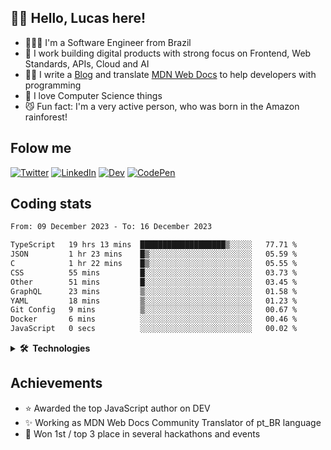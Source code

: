 ## 👋🏻 Hello, Lucas here!

- 👨🏼‍💻 I'm a Software Engineer from Brazil
- 🦾 I work building digital products with strong focus on Frontend, Web Standards, APIs, Cloud and AI
- ✍🏻 I write a [Blog](https://dev.to/lucasm) and translate [MDN Web Docs](https://github.com/mdn/) to help developers with programming
- 🤍 I love Computer Science things
- 😼 Fun fact: I'm a very active person, who was born in the Amazon rainforest!

## Folow me

[![Twitter](https://skillicons.dev/icons?i=twitter)](https://twitter.com/lucasmezs)
[![LinkedIn](https://skillicons.dev/icons?i=linkedin)](https://linkedin.com/in/lucasmezs)
[![Dev](https://skillicons.dev/icons?i=devto)](https://dev.to/lucasm)
[![CodePen](https://skillicons.dev/icons?i=codepen)](https://codepen.io/lucasm)

## Coding stats

<!--START_SECTION:waka-->

```txt
From: 09 December 2023 - To: 16 December 2023

TypeScript   19 hrs 13 mins  ███████████████████▒░░░░░   77.71 %
JSON         1 hr 23 mins    █▒░░░░░░░░░░░░░░░░░░░░░░░   05.59 %
C            1 hr 22 mins    █▒░░░░░░░░░░░░░░░░░░░░░░░   05.55 %
CSS          55 mins         █░░░░░░░░░░░░░░░░░░░░░░░░   03.73 %
Other        51 mins         █░░░░░░░░░░░░░░░░░░░░░░░░   03.45 %
GraphQL      23 mins         ▒░░░░░░░░░░░░░░░░░░░░░░░░   01.58 %
YAML         18 mins         ▒░░░░░░░░░░░░░░░░░░░░░░░░   01.23 %
Git Config   9 mins          ▒░░░░░░░░░░░░░░░░░░░░░░░░   00.67 %
Docker       6 mins          ░░░░░░░░░░░░░░░░░░░░░░░░░   00.46 %
JavaScript   0 secs          ░░░░░░░░░░░░░░░░░░░░░░░░░   00.02 %
```

<!--END_SECTION:waka-->

<details>
<summary><strong>🛠️&nbsp;&nbsp;Technologies</strong></summary>
</br>
  
[![typescript](https://skillicons.dev/icons?i=typescript)](https://typescriptlang.org/)
[![react](https://skillicons.dev/icons?i=react)](https://react.dev)
[![css](https://skillicons.dev/icons?i=css)](https://developer.mozilla.org/docs/Web/CSS)
[![webpack](https://skillicons.dev/icons?i=webpack)](https://webpack.js.org/)
[![sass](https://skillicons.dev/icons?i=sass)](https://sass-lang.com/)
[![html](https://skillicons.dev/icons?i=html)](https://developer.mozilla.org/docs/Web/HTML)
[![javascript](https://skillicons.dev/icons?i=javascript)](https://developer.mozilla.org/docs/Web/JavaScript)
[![graphql](https://skillicons.dev/icons?i=graphql)](https://graphql.org/)
[![docker](https://skillicons.dev/icons?i=docker)](https://docker.com/)
[![git](https://skillicons.dev/icons?i=git)](https://git-scm.com/)
[![nodejs](https://skillicons.dev/icons?i=nodejs)](https://nodejs.org)
[![vue](https://skillicons.dev/icons?i=vue)](https://vuejs.org/)
[![c](https://skillicons.dev/icons?i=c)](https://w3schools.com/c/)
[![nextjs](https://skillicons.dev/icons?i=nextjs)](https://nextjs.org/)
[![wordpress](https://skillicons.dev/icons?i=wordpress)](https://wordpress.org/)
[![postgresql](https://skillicons.dev/icons?i=postgresql)](https://postgresql.org/)
[![aws](https://skillicons.dev/icons?i=aws)](https://aws.amazon.com/)
[![azure](https://skillicons.dev/icons?i=azure)](https://azure.microsoft.com/)
[![gcp](https://skillicons.dev/icons?i=gcp)](https://cloud.google.com/)
[![nginx](https://skillicons.dev/icons?i=nginx)](https://nginx.com/)
[![angular](https://skillicons.dev/icons?i=angular)](https://angular.io/)
[![styledcomponents](https://skillicons.dev/icons?i=styledcomponents)](https://styled-components.com/)
[![svg](https://skillicons.dev/icons?i=svg)](https://developer.mozilla.org/docs/Web/SVG)
[![vscode](https://skillicons.dev/icons?i=vscode)](https://code.visualstudio.com/)
[![vim](https://skillicons.dev/icons?i=vim)](https://neovim.io/)
[![linux](https://skillicons.dev/icons?i=linux)](https://distrochooser.de/)
[![openstack](https://skillicons.dev/icons?i=openstack)](https://openstack.org/)
[![grafana](https://skillicons.dev/icons?i=grafana)](https://grafana.com/)


</details>

## Achievements

- ⭐️ Awarded the top JavaScript author on DEV
- ✨ Working as MDN Web Docs Community Translator of pt_BR language
- 💫 Won 1st / top 3 place in several hackathons and events
